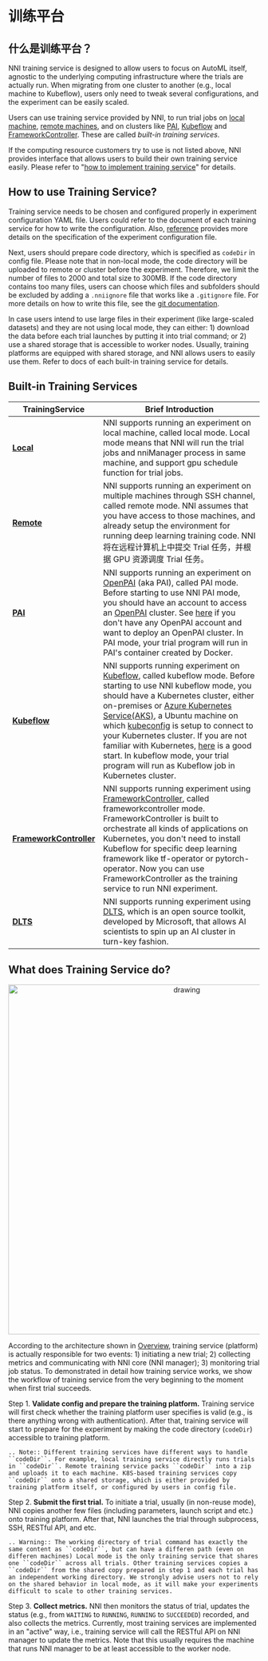# 训练平台

## 什么是训练平台？

NNI training service is designed to allow users to focus on AutoML itself, agnostic to the underlying computing infrastructure where the trials are actually run. When migrating from one cluster to another (e.g., local machine to Kubeflow), users only need to tweak several configurations, and the experiment can be easily scaled.

Users can use training service provided by NNI, to run trial jobs on [local machine](./LocalMode.md), [remote machines](./RemoteMachineMode.md), and on clusters like [PAI](./PaiMode.md), [Kubeflow](./KubeflowMode.md) and [FrameworkController](./FrameworkControllerMode.md). These are called *built-in training services*.

If the computing resource customers try to use is not listed above, NNI provides interface that allows users to build their own training service easily. Please refer to "[how to implement training service](./HowToImplementTrainingService)" for details.

## How to use Training Service?

Training service needs to be chosen and configured properly in experiment configuration YAML file. Users could refer to the document of each training service for how to write the configuration. Also, [reference](../Tutorial/ExperimentConfig) provides more details on the specification of the experiment configuration file.

Next, users should prepare code directory, which is specified as `codeDir` in config file. Please note that in non-local mode, the code directory will be uploaded to remote or cluster before the experiment. Therefore, we limit the number of files to 2000 and total size to 300MB. If the code directory contains too many files, users can choose which files and subfolders should be excluded by adding a `.nniignore` file that works like a `.gitignore` file. For more details on how to write this file, see the [git documentation](https://git-scm.com/docs/gitignore#_pattern_format).

In case users intend to use large files in their experiment (like large-scaled datasets) and they are not using local mode, they can either: 1) download the data before each trial launches by putting it into trial command; or 2) use a shared storage that is accessible to worker nodes. Usually, training platforms are equipped with shared storage, and NNI allows users to easily use them. Refer to docs of each built-in training service for details.

## Built-in Training Services

| TrainingService                                           | Brief Introduction                                                                                                                                                                                                                                                                                                                                                                                                                                                                                                                                                                                                                                                                                             |
| --------------------------------------------------------- | -------------------------------------------------------------------------------------------------------------------------------------------------------------------------------------------------------------------------------------------------------------------------------------------------------------------------------------------------------------------------------------------------------------------------------------------------------------------------------------------------------------------------------------------------------------------------------------------------------------------------------------------------------------------------------------------------------------- |
| [__Local__](./LocalMode.html)                             | NNI supports running an experiment on local machine, called local mode. Local mode means that NNI will run the trial jobs and nniManager process in same machine, and support gpu schedule function for trial jobs.                                                                                                                                                                                                                                                                                                                                                                                                                                                                                            |
| [__Remote__](./RemoteMachineMode.html)                    | NNI supports running an experiment on multiple machines through SSH channel, called remote mode. NNI assumes that you have access to those machines, and already setup the environment for running deep learning training code. NNI 将在远程计算机上中提交 Trial 任务，并根据 GPU 资源调度 Trial 任务。                                                                                                                                                                                                                                                                                                                                                                                                                                |
| [__PAI__](./PaiMode.html)                                 | NNI supports running an experiment on [OpenPAI](https://github.com/Microsoft/pai) (aka PAI), called PAI mode. Before starting to use NNI PAI mode, you should have an account to access an [OpenPAI](https://github.com/Microsoft/pai) cluster. See [here](https://github.com/Microsoft/pai#how-to-deploy) if you don't have any OpenPAI account and want to deploy an OpenPAI cluster. In PAI mode, your trial program will run in PAI's container created by Docker.                                                                                                                                                                                                                                         |
| [__Kubeflow__](./KubeflowMode.html)                       | NNI supports running experiment on [Kubeflow](https://github.com/kubeflow/kubeflow), called kubeflow mode. Before starting to use NNI kubeflow mode, you should have a Kubernetes cluster, either on-premises or [Azure Kubernetes Service(AKS)](https://azure.microsoft.com/en-us/services/kubernetes-service/), a Ubuntu machine on which [kubeconfig](https://kubernetes.io/docs/concepts/configuration/organize-cluster-access-kubeconfig/) is setup to connect to your Kubernetes cluster. If you are not familiar with Kubernetes, [here](https://kubernetes.io/docs/tutorials/kubernetes-basics/) is a good start. In kubeflow mode, your trial program will run as Kubeflow job in Kubernetes cluster. |
| [__FrameworkController__](./FrameworkControllerMode.html) | NNI supports running experiment using [FrameworkController](https://github.com/Microsoft/frameworkcontroller), called frameworkcontroller mode. FrameworkController is built to orchestrate all kinds of applications on Kubernetes, you don't need to install Kubeflow for specific deep learning framework like tf-operator or pytorch-operator. Now you can use FrameworkController as the training service to run NNI experiment.                                                                                                                                                                                                                                                                          |
| [__DLTS__](./DLTSMode.html)                               | NNI supports running experiment using [DLTS](https://github.com/microsoft/DLWorkspace.git), which is an open source toolkit, developed by Microsoft, that allows AI scientists to spin up an AI cluster in turn-key fashion.                                                                                                                                                                                                                                                                                                                                                                                                                                                                                   |

## What does Training Service do?

<p align="center">
<img src="https://user-images.githubusercontent.com/23273522/51816536-ed055580-2301-11e9-8ad8-605a79ee1b9a.png" alt="drawing" width="700"/>
</p>

According to the architecture shown in [Overview](../Overview), training service (platform) is actually responsible for two events: 1) initiating a new trial; 2) collecting metrics and communicating with NNI core (NNI manager); 3) monitoring trial job status. To demonstrated in detail how training service works, we show the workflow of training service from the very beginning to the moment when first trial succeeds.

Step 1. **Validate config and prepare the training platform.** Training service will first check whether the training platform user specifies is valid (e.g., is there anything wrong with authentication). After that, training service will start to prepare for the experiment by making the code directory (`codeDir`) accessible to training platform.

```eval_rst
.. Note:: Different training services have different ways to handle ``codeDir``. For example, local training service directly runs trials in ``codeDir``. Remote training service packs ``codeDir`` into a zip and uploads it to each machine. K8S-based training services copy ``codeDir`` onto a shared storage, which is either provided by training platform itself, or configured by users in config file.
```

Step 2. **Submit the first trial.** To initiate a trial, usually (in non-reuse mode), NNI copies another few files (including parameters, launch script and etc.) onto training platform. After that, NNI launches the trial through subprocess, SSH, RESTful API, and etc.

```eval_rst
.. Warning:: The working directory of trial command has exactly the same content as ``codeDir``, but can have a differen path (even on differen machines) Local mode is the only training service that shares one ``codeDir`` across all trials. Other training services copies a ``codeDir`` from the shared copy prepared in step 1 and each trial has an independent working directory. We strongly advise users not to rely on the shared behavior in local mode, as it will make your experiments difficult to scale to other training services.
```

Step 3. **Collect metrics.**  NNI then monitors the status of trial, updates the status (e.g., from `WAITING` to `RUNNING`, `RUNNING` to `SUCCEEDED`) recorded, and also collects the metrics. Currently, most training services are implemented in an "active" way, i.e., training service will call the RESTful API on NNI manager to update the metrics. Note that this usually requires the machine that runs NNI manager to be at least accessible to the worker node.
